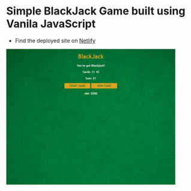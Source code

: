 # Simple BlackJack Game built using Vanila JavaScript
* Find the deployed site on [Netlify](https://playful-horse-eb356c.netlify.app)
<img src="simple_BlackJack.png" width="450" height="360">

